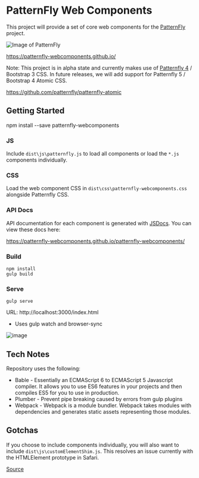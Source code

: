 # PatternFly Web Components
This project will provide a set of core web components for the [PatternFly](https://www.patternfly.org) project.

![Image of PatternFly](https://raw.githubusercontent.com/patternfly-webcomponents/patternfly-webcomponents/master/icons/patternfly-webcomponents.png)

https://patternfly-webcomponents.github.io/

Note: This project is in alpha state and currently makes use of [Patternfly 4](https://github.com/patternfly/patternfly) / Bootstrap 3 CSS. In future releases, 
we will add support for Patternfly 5 / Bootstrap 4 Atomic CSS.

https://github.com/patternfly/patternfly-atomic

## Getting Started
   npm install --save patternfly-webcomponents

### JS
Include `dist\js\patternfly.js` to load all components or load the `*.js` components individually.

### CSS
Load the web component CSS in `dist\css\patternfly-webcomponents.css` alongside Patternfly CSS.

### API Docs
API documentation for each component is generated with [JSDocs](http://usejsdoc.org/). You can view these docs here:

https://patternfly-webcomponents.github.io/patternfly-webcomponents/

### Build
    npm install
    gulp build
### Serve
    gulp serve
URL: http://localhost:3000/index.html
* Uses gulp watch and browser-sync

![image](https://cloud.githubusercontent.com/assets/12733153/20062925/69b80140-a4d3-11e6-87d7-b2f523b1b869.png)

## Tech Notes
Repository uses the following:

* Bable - Essentially an ECMAScript 6 to ECMAScript 5 Javascript compiler. It allows you to use ES6 features in your projects and then compiles ES5 for you to use in production.
* Plumber - Prevent pipe breaking caused by errors from gulp plugins
* Webpack - Webpack is a module bundler. Webpack takes modules with dependencies and generates static assets representing those modules.

## Gotchas
If you choose to include components individually, you will also want to include `dist\js\customElementShim.js`. This resolves an issue currently with the HTMLElement prototype in Safari.

[Source](https://github.com/babel/babel/issues/1548)